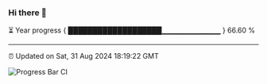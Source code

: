 ### Hi there 👋

⏳ Year progress { ███████████████████▁▁▁▁▁▁▁▁▁▁▁ } 66.60 %

---

⏰ Updated on Sat, 31 Aug 2024 18:19:22 GMT

![Progress Bar CI](https://github.com/liununu/liununu/workflows/Progress%20Bar%20CI/badge.svg)
